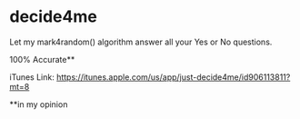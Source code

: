 decide4me
=========

Let my mark4random() algorithm answer all your Yes or No questions.

100% Accurate**

iTunes Link: https://itunes.apple.com/us/app/just-decide4me/id906113811?mt=8



**in my opinion
